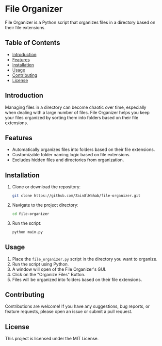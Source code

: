 # File Organizer

File Organizer is a Python script that organizes files in a directory based on their file extensions.

## Table of Contents

- [Introduction](#introduction)
- [Features](#features)
- [Installation](#installation)
- [Usage](#usage)
- [Contributing](#contributing)
- [License](#license)

## Introduction

Managing files in a directory can become chaotic over time, especially when dealing with a large number of files. File Organizer helps you keep your files organized by sorting them into folders based on their file extensions. 

## Features

- Automatically organizes files into folders based on their file extensions.
- Customizable folder naming logic based on file extensions.
- Excludes hidden files and directories from organization.

## Installation

1. Clone or download the repository:

    ```bash
    git clone https://github.com/ZainUlWahab/file-organizer.git
    ```

2. Navigate to the project directory:

    ```bash
    cd file-organizer
    ```

3. Run the script:

    ```bash
    python main.py
    ```

## Usage

1. Place the `file_organizer.py` script in the directory you want to organize.
2. Run the script using Python.
3. A window will open of the File Organizer's GUI.
4. Click on the "Organize Files" Button.
3. Files will be organized into folders based on their file extensions.

## Contributing

Contributions are welcome! If you have any suggestions, bug reports, or feature requests, please open an issue or submit a pull request.

## License

This project is licensed under the MIT License.
